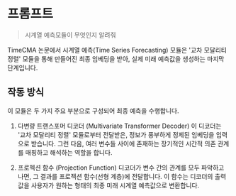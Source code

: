 # 프롬프트
> 시계열 예측모듈이 무엇인지 알려줘

TimeCMA 논문에서 시계열 예측(Time Series Forecasting) 모듈은 '교차 모달리티 정렬' 모듈을 통해 만들어진 최종 임베딩을 받아, 실제 미래 예측값을 생성하는 마지막 단계입니다.

## 작동 방식
이 모듈은 두 가지 주요 부분으로 구성되어 최종 예측을 수행합니다.

1. 다변량 트랜스포머 디코더 (Multivariate Transformer Decoder)
이 디코더는 '교차 모달리티 정렬' 모듈로부터 전달받은, 정보가 풍부하게 정제된 임베딩을 입력으로 받습니다. 그런 다음, 여러 변수들 사이에 존재하는 장기적인 시간적 의존 관계를 매핑하고 해석하는 역할을 합니다.

2. 프로젝션 함수 (Projection Function)
디코더가 변수 간의 관계를 모두 파악하고 나면, 그 결과를 프로젝션 함수(선형 계층)에 전달합니다. 이 함수는 디코더의 출력값을 사용자가 원하는 형태의 최종 미래 시계열 예측값으로 변환합니다.